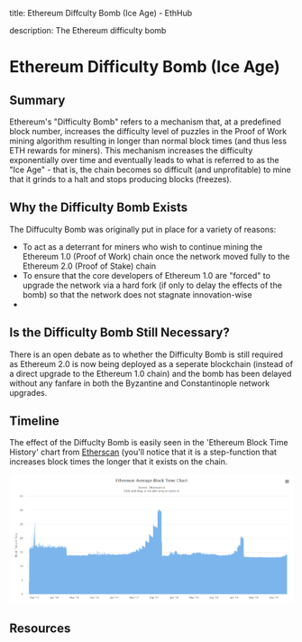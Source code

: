 title: Ethereum Diffculty Bomb (Ice Age) - EthHub

description: The Ethereum difficulty bomb

# Ethereum Difficulty Bomb (Ice Age)

## Summary

Ethereum's "Difficulty Bomb" refers to a mechanism that, at a predefined block number, increases the difficulty level of puzzles in the Proof of Work mining algorithm resulting in longer than normal block times (and thus less ETH rewards for miners). This mechanism increases the difficulty exponentially over time and eventually leads to what is referred to as the "Ice Age" - that is, the chain becomes so difficult (and unprofitable) to mine that it grinds to a halt and stops producing blocks (freezes). 

## Why the Difficulty Bomb Exists

The Diffuculty Bomb was originally put in place for a variety of reasons:

* To act as a deterrant for miners who wish to continue mining the Ethereum 1.0 (Proof of Work) chain once the network moved fully to the Ethereum 2.0 (Proof of Stake) chain 
* To ensure that the core developers of Ethereum 1.0 are "forced" to upgrade the network via a hard fork (if only to delay the effects of the bomb) so that the network does not stagnate innovation-wise
* 

## Is the Difficulty Bomb Still Necessary?

There is an open debate as to whether the Difficulty Bomb is still required as Ethereum 2.0 is now being deployed as a seperate blockchain (instead of a direct upgrade to the Ethereum 1.0 chain) and the bomb has been delayed without any fanfare in both the Byzantine and Constantinople network upgrades.

## Timeline

The effect of the Diffuclty Bomb is easily seen in the 'Ethereum Block Time History' chart from [Etherscan](https://etherscan.io/chart/blocktime) (you'll notice that it is a step-function that increases block times the longer that it exists on the chain.

![](/assets/images/blocktimes.PNG)

## Resources
